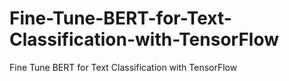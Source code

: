 # Fine-Tune-BERT-for-Text-Classification-with-TensorFlow
Fine Tune BERT for Text Classification with TensorFlow
